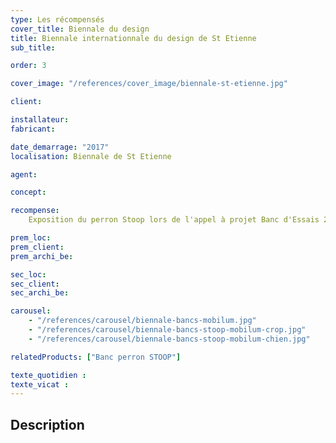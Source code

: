 ```yaml
---
type: Les récompensés
cover_title: Biennale du design
title: Biennale internationnale du design de St Etienne
sub_title:

order: 3

cover_image: "/references/cover_image/biennale-st-etienne.jpg"

client:

installateur:
fabricant:

date_demarrage: "2017"
localisation: Biennale de St Etienne

agent:

concept:

recompense:
    Exposition du perron Stoop lors de l'appel à projet Banc d'Essais 2017

prem_loc:
prem_client:
prem_archi_be:

sec_loc:
sec_client:
sec_archi_be:

carousel:
    - "/references/carousel/biennale-bancs-mobilum.jpg"
    - "/references/carousel/biennale-bancs-stoop-mobilum-crop.jpg"
    - "/references/carousel/biennale-bancs-stoop-mobilum-chien.jpg"

relatedProducts: ["Banc perron STOOP"]

texte_quotidien :
texte_vicat :
---
```


## Description
